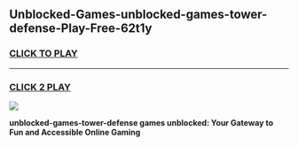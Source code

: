 
## Unblocked-Games-unblocked-games-tower-defense-Play-Free-62t1y
<h3>
<a href="https://premium76.site?title=unblocked-games-tower-defense&ref=20A">CLICK TO PLAY</a></h3>
<hr>

<h3>
<a href="https://premium76.site?title=unblocked-games-tower-defense&ref=20A">CLICK 2 PLAY</a>
  
</h3>

<a href="https://premium76.site?title=unblocked-games-tower-defense&ref=20A"><img src="https://clearcache.store/games.png"></a>


**unblocked-games-tower-defense games unblocked: Your Gateway to Fun and Accessible Online Gaming**
